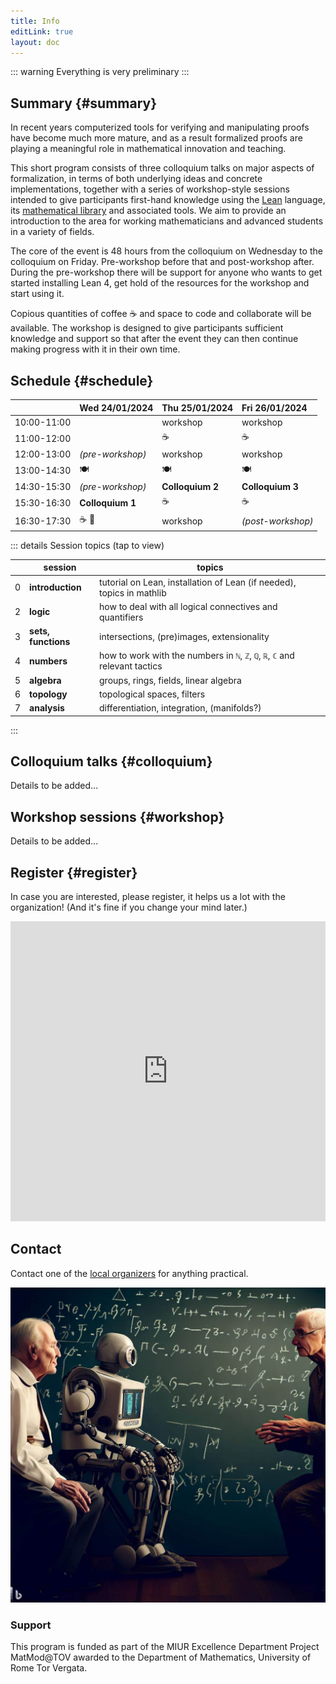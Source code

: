 ```yaml
---
title: Info
editLink: true
layout: doc
---
```



::: warning
Everything is very preliminary
:::

## Summary {#summary}

In recent years computerized tools for verifying and manipulating proofs have become much more mature, and as a result formalized proofs are playing a meaningful role in mathematical innovation and teaching.

This short program consists of three colloquium talks on major aspects of formalization, in terms of both underlying ideas and concrete implementations, together with a series of workshop-style sessions intended to give participants first-hand knowledge using the [Lean](https://leanprover.github.io/) language, its [mathematical library](https://leanprover-community.github.io/index.html) and associated tools.
We aim to provide an introduction to the area for working mathematicians and advanced students in a variety of fields.

The core of the event is 48 hours from the colloquium on Wednesday to the colloquium on Friday. Pre-workshop before that and post-workshop after. During the pre-workshop there will be support for anyone who wants to get started installing Lean 4, get hold of the resources for the workshop and start using it. 

Copious quantities of coffee ☕ and space to code and collaborate will be available.
The workshop is designed to give participants sufficient knowledge and support so that after the event they can then continue making progress with it in their own time.


## Schedule {#schedule}

|             | Wed 24/01/2024   | Thu 25/01/2024   | Fri 26/01/2024    |
| :---------: | :--------------- | :--------------- | :---------------- |
| 10:00-11:00 |                  | workshop         | workshop          |
| 11:00-12:00 |                  | ☕                | ☕                 |
| 12:00-13:00 | _(pre-workshop)_ | workshop         | workshop          |
| 13:00-14:30 | 🍽️                | 🍽️                | 🍽️                 |
| 14:30-15:30 | _(pre-workshop)_ | **Colloquium 2** | **Colloquium 3**  |
| 15:30-16:30 | **Colloquium 1** | ☕                | ☕                 |
| 16:30-17:30 | ☕ 🍷              | workshop         | _(post-workshop)_ |

::: details Session topics (tap to view)

|     | session             | topics                                                                       |
| --- | ------------------- | ---------------------------------------------------------------------------- |
| 0   | **introduction**    | tutorial on Lean, installation of Lean (if needed), topics in mathlib        |
| 2   | **logic**           | how to deal with all logical connectives and quantifiers                     |
| 3   | **sets, functions** | intersections, (pre)images, extensionality                                   |
| 4   | **numbers**         | how to work with the numbers in `ℕ`, `ℤ`, `ℚ`, `ℝ`, `ℂ` and relevant tactics |
| 5   | **algebra**         | groups, rings, fields, linear algebra                                        |
| 6   | **topology**        | topological spaces, filters                                                  |
| 7   | **analysis**        | differentiation, integration, (manifolds?)                                   |

:::

<!-- ## Speakers / Scientific organizers {#speakers}

These are the ones who actually organised the event and made it happen.

- Speaker A
- Speaker B
- Speaker C -->
<!-- 
## Local organizers  
- Oliver Butterley
- Rafael Greenblatt
- Marco Lenci
- Yoh Tanimoto -->

## Colloquium talks {#colloquium}

Details to be added...


## Workshop sessions {#workshop}

Details to be added...


## Register {#register}

In case you are interested, please register, it helps us a lot with the organization! (And it's fine if you change your mind later.)

<iframe width="640px" height="480px" src="https://forms.office.com/e/6ypp7fTrK2?embed=true" frameborder="0" marginwidth="0" marginheight="0" style="border: none; max-width:100%; max-height:100vh" allowfullscreen webkitallowfullscreen mozallowfullscreen msallowfullscreen> </iframe>

## Contact

Contact one of the [local organizers](/team) for anything practical.

![Discussing maths together](images/discuss.jpeg)

### Support

This program is funded as part of the MIUR Excellence Department Project MatMod@TOV awarded to the Department of Mathematics, University of Rome Tor Vergata.
